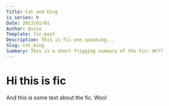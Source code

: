 ```yaml
---
Title: Cat and King
is_series: N
Date: 2013/01/01
Author: Quivo
Template: fic-post
Description: This is fic one speaking...
Slug: cat_king
Summary: This is a short frigging summary of the fic~ OK??
---
```


# Hi this is fic

And this is some text about the fic. Woo!